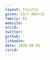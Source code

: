 ```yaml
---
layout: faculty
given: Carl Henrik
family: Ek
website: 
orcid: 
twitter: 
github: 
linkedin: 
date: 2020-06-01
csrid:
---
```


